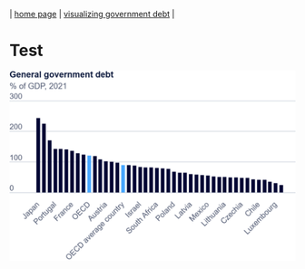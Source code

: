 | [home page](https://h-calderon.github.io/portfolio/) | [visualizing government debt](visualizing-government-debt.md) |

# Test

![funny dog picture](debt-to-gdp.png)
